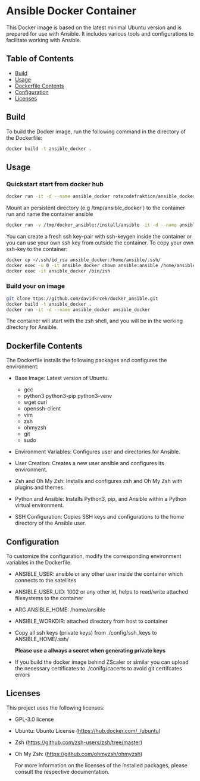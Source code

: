 # Ansible Docker Container

This Docker image is based on the latest minimal Ubuntu version and is prepared for use with Ansible.
It includes various tools and configurations to facilitate working with Ansible.

## Table of Contents

- [Build](#build)
- [Usage](#usage)
- [Dockerfile Contents](#dockerfile-contents)
- [Configuration](#configuration)
- [Licenses](#licenses)

## Build

To build the Docker image, run the following command in the directory of the Dockerfile:

```bash
docker build -t ansible_docker .
```

## Usage

### Quickstart start from docker hub

```bash
docker run -it -d --name ansible_docker rotecodefraktion/ansible_docker
```

Mount an persistent directory (e.g /tmp/ansible_docker ) to the container run and name the container ansible

```bash
docker run -v /tmp/docker_ansible:/install/ansible -it -d --name ansible_docker rotecodefraktion/ansible_docker
```

You can create a fresh ssh key-pair with ssh-keygen inside the container or you can use your own ssh key from outside the container. To copy your own ssh-key to the container:

```bash
docker cp ~/.ssh/id_rsa ansible_docker:/home/ansible/.ssh/
docker exec -u 0 -it ansible_docker chown ansible:ansible /home/ansible/.ssh/id_rsa
docker exec -it ansible_docker /bin/zsh
```

### Build your on image

```bash
git clone ttps://github.com/davidkrcek/docker_ansible.git
docker build -t ansible_docker .
docker run -it -d --name ansible_docker ansible_docker
```

The container will start with the zsh shell, and you will be in the working directory for Ansible.

## Dockerfile Contents

The Dockerfile installs the following packages and configures the environment:

- Base Image: Latest version of Ubuntu.

  - gcc
  - python3 python3-pip python3-venv
  - wget curl
  - openssh-client
  - vim
  - zsh
  - ohmyzsh
  - git
  - sudo

- Environment Variables: Configures user and directories for Ansible.
- User Creation: Creates a new user ansible and configures its environment.
- Zsh and Oh My Zsh: Installs and configures zsh and Oh My Zsh with plugins and themes.
- Python and Ansible: Installs Python3, pip, and Ansible within a Python virtual environment.
- SSH Configuration: Copies SSH keys and configurations to the home directory of the Ansible user.

## Configuration

To customize the configuration, modify the corresponding environment variables in the Dockerfile.

- ANSIBLE_USER: ansible or any other user inside the container which connects to the satellites
- ANSIBLE_USER_UID: 1002 or any other id, helps to read/write attached filesystems to the container
- ARG ANSIBLE_HOME: /home/ansible
- ANSIBLE_WORKDIR: attached directory from host to container

- Copy all ssh keys (private keys) from ./config/ssh_keys to ANSIBLE_HOME/.ssh/

  **Please use a allways a secret when generating private keys**

- If you build the docker image behind ZScaler or similar you can upload the necessary certificates to ./conifg/cacerts
  to avoid git certifcates errors

## Licenses

This project uses the following licenses:

- GPL-3.0 license
- Ubuntu: Ubuntu License (https://hub.docker.com/_/ubuntu)
- Zsh (https://github.com/zsh-users/zsh/tree/master)
- Oh My Zsh: (https://github.com/ohmyzsh/ohmyzsh)

  For more information on the licenses of the installed packages, please consult the respective documentation.
